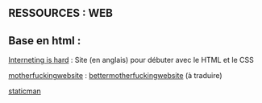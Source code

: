 ## RESSOURCES : WEB

## Base en html :
[Interneting is hard](https://www.internetingishard.com/) : Site (en anglais) pour débuter avec le HTML et le CSS

[motherfuckingwebsite](http://motherfuckingwebsite.com/) :
[bettermotherfuckingwebsite](http://bettermotherfuckingwebsite.com/) (à traduire)

[staticman](https://staticman.net/)
